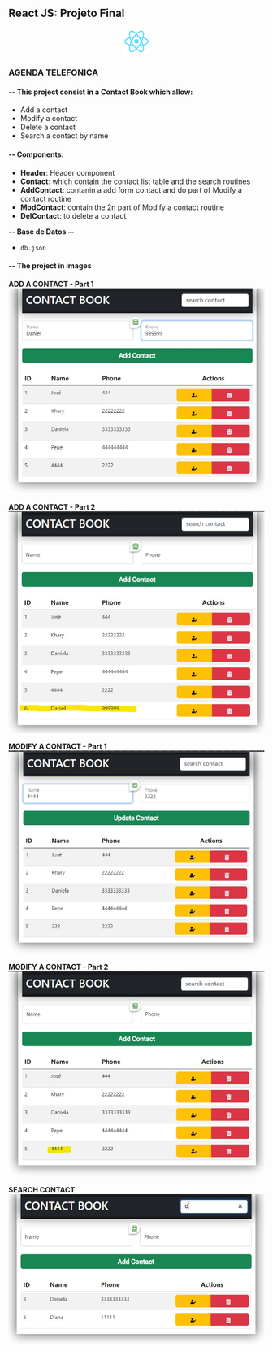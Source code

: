 ## React JS: Projeto Final

<p  align="center">
<img  width="10%"  src="https://github.com/JLbr2022/react-ejercicio-aula-05/blob/master/src/components/images/logo192.png?raw=true">
</p>

### AGENDA TELEFONICA

#### -- This project consist in a Contact Book which allow:

- Add a contact
- Modify a contact
- Delete a contact
- Search a contact by name

#### -- Components:

- **Header**: Header component
- **Contact**: which contain the contact list table and the search routines
- **AddContact**: contanin a add form contact and do part of Modify a contact routine
- **ModContact**: contain the 2n part of Modify a contact routine
- **DelContact**: to delete a contact

**-- Base de Datos --**

- `db.json`

#### **-- The project in images**

**ADD A CONTACT - Part 1**
![enter image description here](https://github.com/JLbr2022/react-proyecto/blob/HEADER-responsive/src/images/AddContactP1.jpg?raw=true)

**ADD A CONTACT - Part 2**
![enter image description here](https://github.com/JLbr2022/react-proyecto/blob/HEADER-responsive/src/images/AddContactP2.jpg?raw=true)

**MODIFY A CONTACT - Part 1**
![enter image description here](https://github.com/JLbr2022/react-proyecto/blob/HEADER-responsive/src/images/ModContactP1.jpg?raw=true)

**MODIFY A CONTACT - Part 2**
![enter image description here](https://github.com/JLbr2022/react-proyecto/blob/HEADER-responsive/src/images/ModContactP2.jpg?raw=true)

**SEARCH CONTACT**
![enter image description here](https://github.com/JLbr2022/react-proyecto/blob/HEADER-responsive/src/images/SearchingByContactName.jpg?raw=true)
